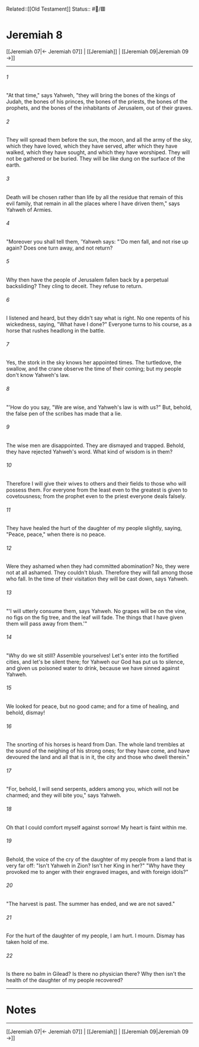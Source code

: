 Related::[[Old Testament]]
Status:: #📖/🟥
# Jeremiah 8

[[Jeremiah 07|← Jeremiah 07]] | [[Jeremiah]] | [[Jeremiah 09|Jeremiah 09 →]]
***



###### 1 
"At that time," says Yahweh, "they will bring the bones of the kings of Judah, the bones of his princes, the bones of the priests, the bones of the prophets, and the bones of the inhabitants of Jerusalem, out of their graves. 

###### 2 
They will spread them before the sun, the moon, and all the army of the sky, which they have loved, which they have served, after which they have walked, which they have sought, and which they have worshiped. They will not be gathered or be buried. They will be like dung on the surface of the earth. 

###### 3 
Death will be chosen rather than life by all the residue that remain of this evil family, that remain in all the places where I have driven them," says Yahweh of Armies. 

###### 4 
"Moreover you shall tell them, 'Yahweh says: "'Do men fall, and not rise up again? Does one turn away, and not return? 

###### 5 
Why then have the people of Jerusalem fallen back by a perpetual backsliding? They cling to deceit. They refuse to return. 

###### 6 
I listened and heard, but they didn't say what is right. No one repents of his wickedness, saying, "What have I done?" Everyone turns to his course, as a horse that rushes headlong in the battle. 

###### 7 
Yes, the stork in the sky knows her appointed times. The turtledove, the swallow, and the crane observe the time of their coming; but my people don't know Yahweh's law. 

###### 8 
"'How do you say, "We are wise, and Yahweh's law is with us?" But, behold, the false pen of the scribes has made that a lie. 

###### 9 
The wise men are disappointed. They are dismayed and trapped. Behold, they have rejected Yahweh's word. What kind of wisdom is in them? 

###### 10 
Therefore I will give their wives to others and their fields to those who will possess them. For everyone from the least even to the greatest is given to covetousness; from the prophet even to the priest everyone deals falsely. 

###### 11 
They have healed the hurt of the daughter of my people slightly, saying, "Peace, peace," when there is no peace. 

###### 12 
Were they ashamed when they had committed abomination? No, they were not at all ashamed. They couldn't blush. Therefore they will fall among those who fall. In the time of their visitation they will be cast down, says Yahweh. 

###### 13 
"'I will utterly consume them, says Yahweh. No grapes will be on the vine, no figs on the fig tree, and the leaf will fade. The things that I have given them will pass away from them.'" 

###### 14 
"Why do we sit still? Assemble yourselves! Let's enter into the fortified cities, and let's be silent there; for Yahweh our God has put us to silence, and given us poisoned water to drink, because we have sinned against Yahweh. 

###### 15 
We looked for peace, but no good came; and for a time of healing, and behold, dismay! 

###### 16 
The snorting of his horses is heard from Dan. The whole land trembles at the sound of the neighing of his strong ones; for they have come, and have devoured the land and all that is in it, the city and those who dwell therein." 

###### 17 
"For, behold, I will send serpents, adders among you, which will not be charmed; and they will bite you," says Yahweh. 

###### 18 
Oh that I could comfort myself against sorrow! My heart is faint within me. 

###### 19 
Behold, the voice of the cry of the daughter of my people from a land that is very far off: "Isn't Yahweh in Zion? Isn't her King in her?" "Why have they provoked me to anger with their engraved images, and with foreign idols?" 

###### 20 
"The harvest is past. The summer has ended, and we are not saved." 

###### 21 
For the hurt of the daughter of my people, I am hurt. I mourn. Dismay has taken hold of me. 

###### 22 
Is there no balm in Gilead? Is there no physician there? Why then isn't the health of the daughter of my people recovered?

---
# Notes


***
[[Jeremiah 07|← Jeremiah 07]] | [[Jeremiah]] | [[Jeremiah 09|Jeremiah 09 →]]
